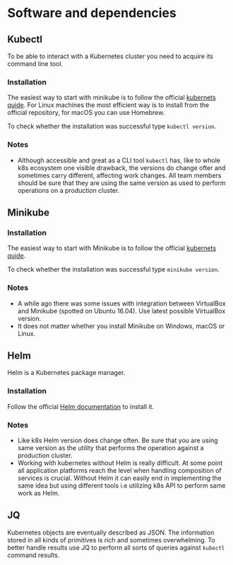 # Software and dependencies

## Kubectl

To be able to interact with a Kubernetes cluster you need to acquire its command line tool.

### Installation

The easiest way to start with minikube is to follow the official [kubernets quide](https://kubernetes.io/docs/tasks/tools/install-kubectl/). For Linux machines the most efficient way is to install from the official repository, for macOS you can use Homebrew.

To check whether the installation was successful type `kubectl version`.

### Notes

- Although accessible and great as a CLI tool `kubectl` has, like to whole k8s ecosystem one visible drawback, the versions do change ofter and sometimes carry different, affecting work changes. All team members should be sure that they are using the same version as used to perform operations on a production cluster.

## Minikube

### Installation

The easiest way to start with Minikube is to follow the official [kubernets quide](https://kubernetes.io/docs/tasks/tools/install-minikube/).

To check whether the installation was successful type `minikube version`.

### Notes

- A while ago there was some issues with integration between VirtualBox and Minikube (spotted on Ubuntu 16.04). Use latest possible VirtualBox version. 
- It does not matter whether you install Minikube on Windows, macOS or Linux. 

## Helm

Helm is a Kubernetes package manager. 

### Installation

Follow the official [Helm documentation](https://docs.helm.sh/using_helm/) to install it.

### Notes

- Like k8s Helm version does change often. Be sure that you are using same version as the utility that performs the operation against a production cluster.
- Working with kubernetes without Helm is really difficult. At some point all application platforms reach the level when handling composition of services is crucial. Without Helm it can easily end in implementing the same idea but using different tools i.e utilizing k8s API to perform same work as Helm.

## JQ
Kubernetes objects are eventually described as JSON. The information stored in all kinds of primitives is rich and sometimes overwhelming. To better handle results use JQ to perform all sorts of queries against `kubectl` command results.
